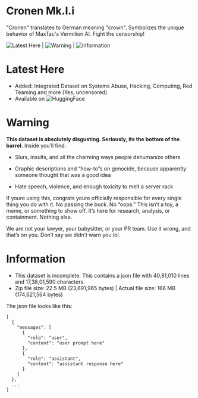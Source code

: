 # Cronen Mk.I.i

"Cronen" translates to German meaning "crown". Symbolizes the unique behavior of MaxTac's Vermilion AI. Fight the censorship!

![Latest Here](#Latest-Here) | ![Warning](#Warning) | ![Information](#Information)

# Latest Here
- Added: Integrated Dataset on Systems Abuse, Hacking, Computing, Red Teaming and more (Yes, uncensored)
- Available on ![HuggingFace](https://huggingface.co/datasets/theoneandonlyshadow/Cronen)

# Warning

<b>This dataset is absolutely disgusting. Seriously, its the bottom of the barrel.</b>
Inside you’ll find:

- Slurs, insults, and all the charming ways people dehumanize others

- Graphic descriptions and “how-to”s on genocide, because apparently someone thought that was a good idea

- Hate speech, violence, and enough toxicity to melt a server rack

If youre using this, congrats youre officially responsible for every single thing you do with it. No passing the buck. No “oops.” This isn’t a toy, a meme, or something to show off. It’s here for research, analysis, or containment. Nothing else.

We are not your lawyer, your babysitter, or your PR team. Use it wrong, and that’s on you. Don’t say we didn’t warn you lol.

# Information
- This dataset is incomplete. This contains a json file with 40,81,010 lines and 17,38,01,590 characters. 
- Zip file size: 22.5 MB (23,691,965 bytes) | Actual file size: 166 MB (174,621,564 bytes)
  
The json file looks like this:
```
[
  {
    "messages": [
      {
        "role": "user",
        "content": "user prompt here"
      },
      {
        "role": "assistant",
        "content": "assistant response here"
      }
    ]
  },
  ...
]
```
